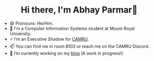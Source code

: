 <h1 align='center'>Hi there, I'm Abhay Parmar👋</h1>

- 😄 Pronouns: He/Him.
- :apple: I'm a Computer Information Systems student at Mount Royal University.
- ⚡ I'm an Executive Shadow for <a href="https://camru.ca/" target="blank">CAMRU</a>.
- 📫 You can find me in room B103 or reach me on the CAMRU Discord. 
- 🔭 I’m currently working on my <a href="https://aparm539.github.io/" target="blank">blog</a> (A work in progress!)






<!--
**Abhay-Parmar01/Abhay-Parmar01** is a ✨ _special_ ✨ repository because its `README.md` (this file) appears on your GitHub profile.

Here are some ideas to get you started:

- 🔭 I’m currently working on ...
- 🌱 I’m currently learning ...
- 👯 I’m looking to collaborate on ...
- 🤔 I’m looking for help with ...
- 💬 Ask me about ...
- 📫 How to reach me: ...
- 😄 Pronouns: ...
- ⚡ Fun fact: ...
-->
